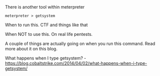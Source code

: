 
There is another tool within meterpreter

`meterpreter > getsystem`

When to run this.
	CTF and things like that

When NOT to use this.
	On real life pentests.


A couple of things are actually going on when you run this command.  Read more about it on this blog.

What happens when I type getsystem? - https://blog.cobaltstrike.com/2014/04/02/what-happens-when-i-type-getsystem/

